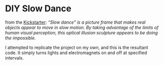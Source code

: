 # DIY Slow Dance

from the [Kickstarter](https://www.kickstarter.com/projects/xercyn/slow-dance-a-frame-that-slows-down-time): *“Slow dance” is a picture frame that makes real objects appear to move in slow motion. By taking advantage of the limits of human visual perception, this optical illusion sculpture appears to be doing the impossible.*

I attempted to replicate the project on my own, and this is the resultant code. It simply turns lights and electromagnets on and off at specified intervals.

